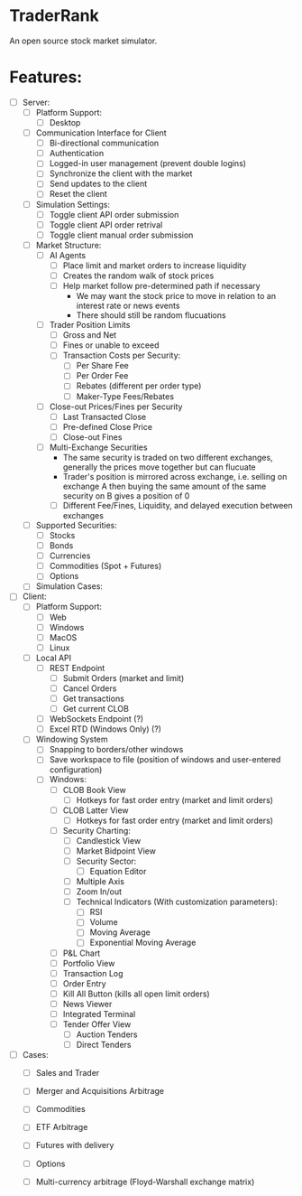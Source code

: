 # TraderRank

An open source stock market simulator.

# Features:
- [ ] Server:
  - [ ] Platform Support:
    - [ ] Desktop  
  - [ ] Communication Interface for Client
    - [ ] Bi-directional communication
    - [ ] Authentication
    - [ ] Logged-in user management (prevent double logins)
    - [ ] Synchronize the client with the market
    - [ ] Send updates to the client
    - [ ] Reset the client
  - [ ] Simulation Settings:
    - [ ] Toggle client API order submission
    - [ ] Toggle client API order retrival
    - [ ] Toggle client manual order submission
  - [ ] Market Structure:
    - [ ] AI Agents
      - [ ] Place limit and market orders to increase liquidity
      - [ ] Creates the random walk of stock prices
      - [ ] Help market follow pre-determined path if necessary
        - We may want the stock price to move in relation to an interest rate or news events
        - There should still be random flucuations
    - [ ] Trader Position Limits
        - [ ] Gross and Net
        - [ ] Fines or unable to exceed
      - [ ] Transaction Costs per Security:
        - [ ] Per Share Fee
        - [ ] Per Order Fee
        - [ ] Rebates (different per order type)
        - [ ] Maker-Type Fees/Rebates
     - [ ] Close-out Prices/Fines per Security
       - [ ] Last Transacted Close
       - [ ] Pre-defined Close Price
       - [ ] Close-out Fines
    - [ ] Multi-Exchange Securities
      - The same security is traded on two different exchanges, generally the prices move together but can flucuate
      - Trader's position is mirrored across exchange, i.e. selling on exchange A then buying the same amount of the same security on B gives a position of 0
      - [ ] Different Fee/Fines, Liquidity, and delayed execution between exchanges 
  - [ ] Supported Securities:
    - [ ] Stocks
    - [ ] Bonds
    - [ ] Currencies
    - [ ] Commodities (Spot + Futures)
    - [ ] Options  
  - [ ] Simulation Cases: 
- [ ] Client:
  - [ ] Platform Support:
    - [ ] Web 
    - [ ] Windows
    - [ ] MacOS
    - [ ] Linux  
  - [ ] Local API
    - [ ] REST Endpoint
      - [ ] Submit Orders (market and limit)
      - [ ] Cancel Orders
      - [ ] Get transactions
      - [ ] Get current CLOB  
    - [ ] WebSockets Endpoint (?)
    - [ ] Excel RTD (Windows Only) (?)
  - [ ] Windowing System
    - [ ] Snapping to borders/other windows
    - [ ] Save workspace to file (position of windows and user-entered configuration)
    - [ ] Windows:
      - [ ] CLOB Book View
        - [ ] Hotkeys for fast order entry (market and limit orders) 
      - [ ] CLOB Latter View
        - [ ] Hotkeys for fast order entry (market and limit orders) 
      - [ ] Security Charting:
        - [ ] Candlestick View
        - [ ] Market Bidpoint View
        - [ ] Security Sector:
          - [ ] Equation Editor
        - [ ] Multiple Axis
        - [ ] Zoom In/out
        - [ ] Technical Indicators (With customization parameters):
          - [ ] RSI
          - [ ] Volume
          - [ ] Moving Average
          - [ ] Exponential Moving Average
      - [ ] P&L Chart
      - [ ] Portfolio View
      - [ ] Transaction Log
      - [ ] Order Entry
      - [ ] Kill All Button (kills all open limit orders)
      - [ ] News Viewer
      - [ ] Integrated Terminal
      - [ ] Tender Offer View
        - [ ] Auction Tenders
        - [ ] Direct Tenders
- [ ] Cases:
  - [ ] Sales and Trader
  - [ ] Merger and Acquisitions Arbitrage
  - [ ] Commodities
  - [ ] ETF Arbitrage
  - [ ] Futures with delivery
  - [ ] Options
  - [ ] Multi-currency arbitrage (Floyd-Warshall exchange matrix)
  

